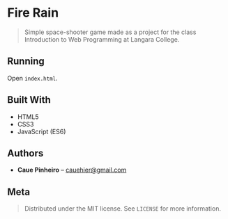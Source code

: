 # Fire Rain
> Simple space-shooter game made as a project for the class Introduction to Web Programming at Langara College.

## Running

Open ``index.html``.

## Built With

* HTML5
* CSS3
* JavaScript (ES6)

## Authors

* **Caue Pinheiro** – cauehier@gmail.com

## Meta

> Distributed under the MIT license. See ``LICENSE`` for more information.
